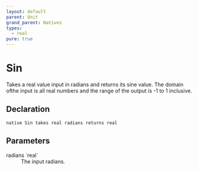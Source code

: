 ```yaml
---
layout: default
parent: Unit
grand_parent: Natives
types:
  - real
pure: true
---
```


# Sin
Takes a real value input in radians and returns its sine value. The domain ofthe input is all real numbers and the range of the output is -1 to 1 inclusive.

## Declaration

```
native Sin takes real radians returns real
```

## Parameters
<dl>
  <dt>radians `real`</dt>
  <dd>The input radians.</dd>
</dl>